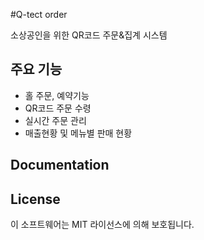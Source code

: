 #Q-tect order

소상공인을 위한 QR코드 주문&집계 시스템

## 주요 기능

- 홀 주문, 예약기능
- QR코드 주문 수령
- 실시간 주문 관리
- 매출현황 및 메뉴별 판매 현황

## Documentation

## License
이 소프트웨어는 MIT 라이선스에 의해 보호됩니다.
